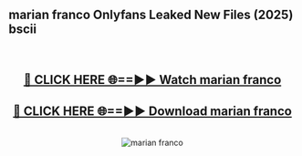 <h2>marian franco Onlyfans Leaked New Files (2025) bscii</h2>
<br>
<div align="center">
<h2><a href="https://mediafiles.top/marian_franco&ref=git" rel="nofollow">🔴 CLICK HERE 🌐==►► Watch marian franco</a></h2>
<h2><a href="https://mediafiles.top/marian_franco&ref=git" rel="nofollow">🔴 CLICK HERE 🌐==►► Download marian franco</a></h2>
<br>
<a href="https://mediafiles.top/marian_franco&ref=git" rel="nofollow" data-target="animated-image.originalLink"><img src="https://i.ibb.co.com/xMMVF88/686577567.gif" alt="marian franco" style="max-width: 100%; display: inline-block;" data-target="animated-image.originalImage"></a>
</div>
<br>
<br>